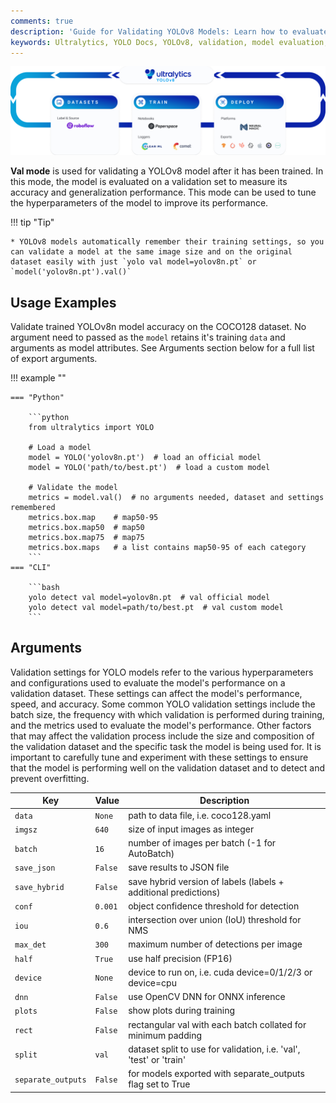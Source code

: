 ```yaml
---
comments: true
description: 'Guide for Validating YOLOv8 Models: Learn how to evaluate the performance of your YOLO models using validation settings and metrics with Python and CLI examples.'
keywords: Ultralytics, YOLO Docs, YOLOv8, validation, model evaluation, hyperparameters, accuracy, metrics, Python, CLI
---
```


<img width="1024" src="https://github.com/ultralytics/assets/raw/main/yolov8/banner-integrations.png">

**Val mode** is used for validating a YOLOv8 model after it has been trained. In this mode, the model is evaluated on a validation set to measure its accuracy and generalization performance. This mode can be used to tune the hyperparameters of the model to improve its performance.

!!! tip "Tip"

    * YOLOv8 models automatically remember their training settings, so you can validate a model at the same image size and on the original dataset easily with just `yolo val model=yolov8n.pt` or `model('yolov8n.pt').val()`

## Usage Examples

Validate trained YOLOv8n model accuracy on the COCO128 dataset. No argument need to passed as the `model` retains it's training `data` and arguments as model attributes. See Arguments section below for a full list of export arguments.

!!! example ""

    === "Python"

        ```python
        from ultralytics import YOLO

        # Load a model
        model = YOLO('yolov8n.pt')  # load an official model
        model = YOLO('path/to/best.pt')  # load a custom model

        # Validate the model
        metrics = model.val()  # no arguments needed, dataset and settings remembered
        metrics.box.map    # map50-95
        metrics.box.map50  # map50
        metrics.box.map75  # map75
        metrics.box.maps   # a list contains map50-95 of each category
        ```
    === "CLI"

        ```bash
        yolo detect val model=yolov8n.pt  # val official model
        yolo detect val model=path/to/best.pt  # val custom model
        ```

## Arguments

Validation settings for YOLO models refer to the various hyperparameters and configurations used to evaluate the model's performance on a validation dataset. These settings can affect the model's performance, speed, and accuracy. Some common YOLO validation settings include the batch size, the frequency with which validation is performed during training, and the metrics used to evaluate the model's performance. Other factors that may affect the validation process include the size and composition of the validation dataset and the specific task the model is being used for. It is important to carefully tune and experiment with these settings to ensure that the model is performing well on the validation dataset and to detect and prevent overfitting.

| Key                | Value   | Description                                                        |
|--------------------|---------|--------------------------------------------------------------------|
| `data`             | `None`  | path to data file, i.e. coco128.yaml                               |
| `imgsz`            | `640`   | size of input images as integer                                    |
| `batch`            | `16`    | number of images per batch (-1 for AutoBatch)                      |
| `save_json`        | `False` | save results to JSON file                                          |
| `save_hybrid`      | `False` | save hybrid version of labels (labels + additional predictions)    |
| `conf`             | `0.001` | object confidence threshold for detection                          |
| `iou`              | `0.6`   | intersection over union (IoU) threshold for NMS                    |
| `max_det`          | `300`   | maximum number of detections per image                             |
| `half`             | `True`  | use half precision (FP16)                                          |
| `device`           | `None`  | device to run on, i.e. cuda device=0/1/2/3 or device=cpu           |
| `dnn`              | `False` | use OpenCV DNN for ONNX inference                                  |
| `plots`            | `False` | show plots during training                                         |
| `rect`             | `False` | rectangular val with each batch collated for minimum padding       |
| `split`            | `val`   | dataset split to use for validation, i.e. 'val', 'test' or 'train' |
| `separate_outputs` | `False` | for models exported with separate_outputs flag set to True         |
